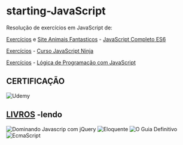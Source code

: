 # starting-JavaScript


Resolução de exercícios em JavaScript de:

[Exercícios](https://github.com/Darlley/JavaScript/tree/master/Cursos/JavaScriptCompletoES6) e [Site Animais Fantasticos](https://darlley.github.io/JavaScript/Cursos/JavaScriptCompletoES6/Parte5/aula02/) - [JavaScript Completo ES6](https://www.origamid.com/curso/javascript-completo-es6/)

[Exercícios](https://github.com/Darlley/JavaScript/tree/master/Cursos/JavaScript%20Ninja) - [Curso JavaScript Ninja](https://www.udemy.com/curso-javascript-ninja/)

[Exercícios](https://github.com/Darlley/JavaScript/tree/master/Cursos/Logica%20de%20Programaco%20com%20JavaScript) - [Lógica de Programação com JavaScript](https://www.udemy.com/logica-de-programacao-com-javascript-iniciando-no-frontend/)


CERTIFICAÇÃO
-
![Udemy](https://udemy-certificate.s3.amazonaws.com/image/UC-E0S674B2.jpg)

[LIVROS](https://github.com/Darlley/ExerciciosLivros) -lendo
-

![Dominando Javascrip com jQuery](https://cache.skoob.com.br/local/images//nSVt_Gzl_18ggwelMsjKeQWN5pw=/200x/center/top/smart/filters:format(jpeg)/https://skoob.s3.amazonaws.com/livros/335825/DOMINANDO_JAVASCRIPT_COM_JQUERY_1374552700B.jpg)
![Eloquente](https://cache.skoob.com.br/local/images//U9MucrX1K6Njyna1k_abU-CmRfg=/200x/center/top/smart/filters:format(jpeg)/https://skoob.s3.amazonaws.com/livros/200449/ELOQUENT_JAVASCRIPT_1529941685200449SK1529941686B.jpg) 
![O Guia Definitivo](https://cache.skoob.com.br/local/images//7Efw7iH7u4ErqgJowLyGu5u36mM=/200x/center/top/smart/filters:format(jpeg)/https://skoob.s3.amazonaws.com/livros/372/JAVASCRIPT_O_GUIA_DEFINITIVO_1530814883372SK1530814885B.jpg)
![EcmaScript](https://cache.skoob.com.br/local/images//yErBIjdfgogHTJNBWKtFduSSc5o=/200x/center/top/smart/filters:format(jpeg)/https://skoob.s3.amazonaws.com/livros/666938/ECMASCRIPT_6_1490621275666938SK1490621276B.jpg)
